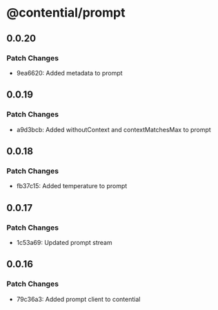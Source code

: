 # @contential/prompt

## 0.0.20

### Patch Changes

- 9ea6620: Added metadata to prompt

## 0.0.19

### Patch Changes

- a9d3bcb: Added withoutContext and contextMatchesMax to prompt

## 0.0.18

### Patch Changes

- fb37c15: Added temperature to prompt

## 0.0.17

### Patch Changes

- 1c53a69: Updated prompt stream

## 0.0.16

### Patch Changes

- 79c36a3: Added prompt client to contential
